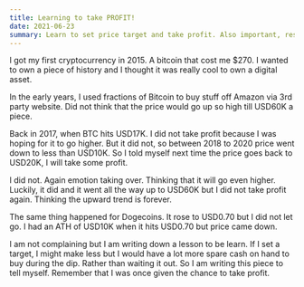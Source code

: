 ```yaml
---
title: Learning to take PROFIT! 
date: 2021-06-23
summary: Learn to set price target and take profit. Also important, respect your stoploss.
---
```


I got my first cryptocurrency in 2015. A bitcoin that cost me $270. 
I wanted to own a piece of history and I thought it was really cool to own a digital asset.

In the early years, I used fractions of Bitcoin to buy stuff off Amazon via 3rd party website. Did not think that the price would go up so high till USD60K a piece. 

Back in 2017, when BTC hits USD17K. I did not take profit because I was hoping for it to go higher. But it did not, so between 2018 to 2020 price went down to less than USD10K. So I told myself next time the price goes back to USD20K, I will take some profit.

I did not. Again emotion taking over. Thinking that it will go even higher. Luckily, it did and it went all the way up to USD60K but I did not take profit again. Thinking the upward trend is forever. 

The same thing happened for Dogecoins. It rose to USD0.70 but I did not let go. I had an ATH of USD10K when it hits USD0.70 but price came down. 

I am not complaining but I am writing down a lesson to be learn. 
If I set a target, I might make less but I would have a lot more spare cash on hand to buy during the dip. Rather than waiting it out. So I am writing this piece to tell myself. Remember that I was once given the chance to take profit. 